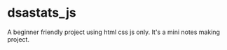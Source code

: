 # dsastats_js

A beginner friendly project using html css js only.
It's a mini notes making project.
